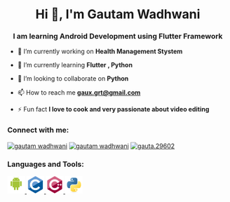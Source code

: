 <h1 align="center">Hi 👋, I'm Gautam Wadhwani</h1>
<h3 align="center">I am learning Android Development using Flutter Framework</h3>

- 🔭 I’m currently working on **Health Management Stystem**

- 🌱 I’m currently learning **Flutter , Python**

- 👯 I’m looking to collaborate on **Python**

- 📫 How to reach me **gaux.grt@gmail.com**

- ⚡ Fun fact **I love to cook and very passionate about video editing**

<h3 align="left">Connect with me:</h3>
<p align="left">
<a href="https://twitter.com/gautam wadhwani" target="blank"><img align="center" src="https://raw.githubusercontent.com/rahuldkjain/github-profile-readme-generator/master/src/images/icons/Social/twitter.svg" alt="gautam wadhwani" height="30" width="40" /></a>
<a href="https://linkedin.com/in/gautam wadhwani" target="blank"><img align="center" src="https://raw.githubusercontent.com/rahuldkjain/github-profile-readme-generator/master/src/images/icons/Social/linked-in-alt.svg" alt="gautam wadhwani" height="30" width="40" /></a>
<a href="https://instagram.com/gauta.29602" target="blank"><img align="center" src="https://raw.githubusercontent.com/rahuldkjain/github-profile-readme-generator/master/src/images/icons/Social/instagram.svg" alt="gauta.29602" height="30" width="40" /></a>
</p>

<h3 align="left">Languages and Tools:</h3>
<p align="left"> <a href="https://developer.android.com" target="_blank" rel="noreferrer"> <img src="https://raw.githubusercontent.com/devicons/devicon/master/icons/android/android-original-wordmark.svg" alt="android" width="40" height="40"/> </a> <a href="https://www.cprogramming.com/" target="_blank" rel="noreferrer"> <img src="https://raw.githubusercontent.com/devicons/devicon/master/icons/c/c-original.svg" alt="c" width="40" height="40"/> </a> <a href="https://www.w3schools.com/cpp/" target="_blank" rel="noreferrer"> <img src="https://raw.githubusercontent.com/devicons/devicon/master/icons/cplusplus/cplusplus-original.svg" alt="cplusplus" width="40" height="40"/> </a> <a href="https://www.python.org" target="_blank" rel="noreferrer"> <img src="https://raw.githubusercontent.com/devicons/devicon/master/icons/python/python-original.svg" alt="python" width="40" height="40"/> </a> </p>

